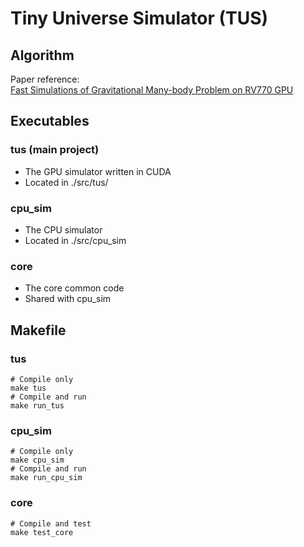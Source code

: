 # Tiny Universe Simulator (TUS)

## Algorithm
Paper reference:  
[Fast Simulations of Gravitational Many-body Problem on RV770 GPU](https://arxiv.org/pdf/0904.3659.pdf)

## Executables

### tus (main project)
- The GPU simulator written in CUDA
- Located in ./src/tus/

### cpu_sim
- The CPU simulator
- Located in ./src/cpu_sim

### core
- The core common code
- Shared with cpu_sim

## Makefile

### tus
```
# Compile only
make tus
# Compile and run
make run_tus
```

### cpu_sim
```
# Compile only
make cpu_sim
# Compile and run
make run_cpu_sim
```

### core
```
# Compile and test
make test_core
```
